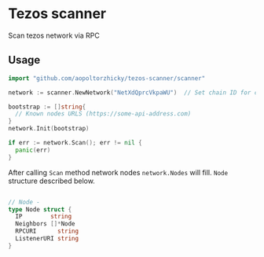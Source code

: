 # Tezos scanner

Scan tezos network via RPC

## Usage

```go
import "github.com/aopoltorzhicky/tezos-scanner/scanner"

network := scanner.NewNetwork("NetXdQprcVkpaWU")  // Set chain ID for checking

bootstrap := []string{
  // Known nodes URLS (https://some-api-address.com)
}
network.Init(bootstrap)

if err := network.Scan(); err != nil {
  panic(err)
}
```

After calling `Scan` method network nodes `network.Nodes` will fill. `Node` structure described below.

```go

// Node -
type Node struct {
  IP        string
  Neighbors []*Node
  RPCURI      string
  ListenerURI string
}
```
